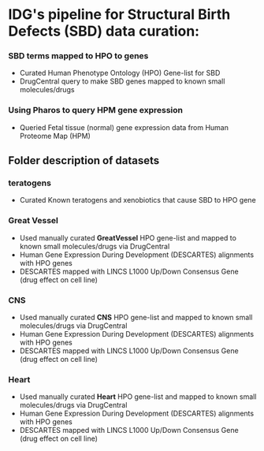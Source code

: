 # IDG's pipeline for Structural Birth Defects (SBD) data curation:
### SBD terms mapped to HPO to genes
 - Curated Human Phenotype Ontology (HPO) Gene-list for SBD 
 - DrugCentral query to make SBD genes mapped to known small molecules/drugs
 
### Using Pharos to query HPM gene expression
 - Queried Fetal tissue (normal) gene expression data from Human Proteome Map (HPM)
 
## Folder description of datasets

### teratogens
- Curated Known teratogens and xenobiotics that cause SBD to HPO gene
### Great Vessel
- Used manually curated **GreatVessel** HPO gene-list and mapped to known small molecules/drugs via DrugCentral
- Human Gene Expression During Development (DESCARTES) alignments with HPO genes
- DESCARTES mapped with LINCS L1000 Up/Down Consensus Gene (drug effect on cell line)
### CNS
- Used manually curated **CNS** HPO gene-list and mapped to known small molecules/drugs via DrugCentral
- Human Gene Expression During Development (DESCARTES) alignments with HPO genes
- DESCARTES mapped with LINCS L1000 Up/Down Consensus Gene (drug effect on cell line)
### Heart
- Used manually curated **Heart** HPO gene-list and mapped to known small molecules/drugs via DrugCentral
- Human Gene Expression During Development (DESCARTES) alignments with HPO genes
- DESCARTES mapped with LINCS L1000 Up/Down Consensus Gene (drug effect on cell line)

